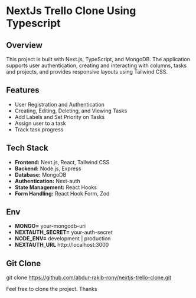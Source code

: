 # NextJs Trello Clone Using Typescript

## Overview
This project is built with Next.js, TypeScript, and MongoDB. The application supports user authentication, creating and interacting with columns, tasks and projects, and provides responsive layouts using Tailwind CSS.

## Features
- User Registration and Authentication
- Creating, Editing, Deleting, and Viewing Tasks
- Add Labels and Set Priority on Tasks
- Assign user to a task
- Track task progress

## Tech Stack
- **Frontend:** Next.js, React, Tailwind CSS
- **Backend:** Node.js, Express
- **Database:** MongoDB
- **Authentication:** Next-auth
- **State Management:** React Hooks
- **Form Handling:** React Hook Form, Zod

## Env
- **MONGO=** your-mongodb-uri
- **NEXTAUTH_SECRET=** your-auth-secret
- **NODE_ENV=** development | production
- **NEXTAUTH_URL** http://localhost:3000

## Git Clone
git clone [<https://github.com/abdur-rakib-rony/nextjs-trello-clone.git>](https://github.com/abdur-rakib-rony/nextjs-trello-clone.git)


Feel free to clone the project. Thanks
